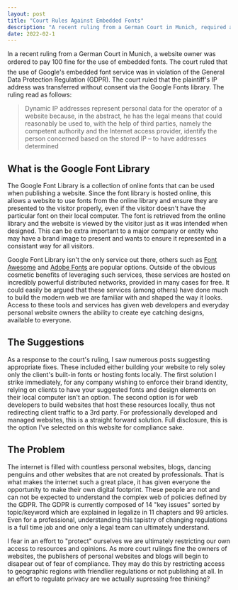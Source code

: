 ```yaml
---
layout: post
title: "Court Rules Against Embedded Fonts"
description: "A recent ruling from a German Court in Munich, required a website owner to pay &#128;100 for using embedded fonts."
date: 2022-02-1
---
```


In a recent ruling from a German Court in Munich, a website owner was ordered to pay &#128;100 fine for the use of embedded fonts. The court ruled that the use of Google's embedded font service was in violation of the General Data Protection Regulation (GDPR). The court ruled that the plaintiff's IP address was transferred without consent via the Google Fonts library. The ruling read as follows:

<blockquote>
  <p>Dynamic IP addresses represent personal data for the operator of a website because, in the abstract, he has the legal means that could reasonably be used to, with the help of third parties, namely the competent authority and the Internet access provider, identify the person concerned based on the stored IP – to have addresses determined</p>
</blockquote>

## What is the Google Font Library
The Google Font Library is a collection of online fonts that can be used when publishing a website. Since the font library is hosted online, this allows a website to use fonts from the online library and ensure they are presented to the visitor properly, even if the visitor doesn't have the particular font on their local computer. The font is retrieved from the online library and the website is viewed by the visitor just as it was intended when designed. This can be extra important to a major company or entity who may have a brand image to present and wants to ensure it represented in a consistant way for all visitors.

Google Font Library isn't the only service out there, others such as [Font Awesome](https://fontawesome.com/) and [Adobe Fonts](https://fonts.adobe.com/) are popular options. Outside of the obvious cosmetic benefits of leveraging such services, these services are hosted on incredibly powerful distributed networks, provided in many cases for free. It could easily be argued that these services (among others) have done much to build the modern web we are familiar with and shaped the way it looks. Access to these tools and services has given web developers and everyday personal website owners the ability to create eye catching designs, available to everyone.

## The Suggestions
As a response to the court's ruling, I saw numerous posts suggesting appropriate fixes. These included either building your website to rely soley only the client's built-in fonts or hosting fonts locally. The first solution I strike immediately, for any company wishing to enforce their brand identity, relying on clients to have your suggested fonts and design elements on their local computer isn't an option.  The second option is for web developers to build websites that host these resources locally, thus not redirecting client traffic to a 3rd party. For professionally developed and managed websites, this is a straight forward solution. Full disclosure, this is the option I've selected on this website for compliance sake.

## The Problem
The internet is filled with countless personal websites, blogs, dancing penguins and other websites that are not created by professionals. That is what makes the internet such a great place, it has given everyone the opportunity to make their own digital footprint. These people are not and can not be expected to understand the complex web of policies defined by the GDPR.  The GDPR is currently composed of 14 "key issues" sorted by topic/keyword which are explained in legalize in 11 chapters and 99 articles. Even for a professional, understanding this tapistry of changing regulations is a full time job and one only a legal team can ultimately understand. 

I fear in an effort to "protect" ourselves we are ultimately restricting our own access to resources and opinions. As more court rulings fine the owners of websites, the publishers of personal websites and blogs will begin to disapear out of fear of compliance. They may do this by restricting access to geographic regions with friendlier regulations or not publishing at all. In an effort to regulate privacy are we actually supressing free thinking?